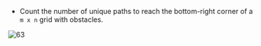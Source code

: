-   Count the number of unique paths to reach the bottom-right corner of a `m x n` grid with obstacles.

![63](https://assets.leetcode.com/uploads/2020/11/04/robot1.jpg)
